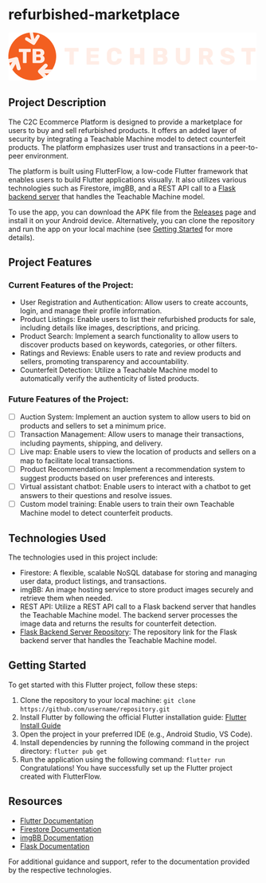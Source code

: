 # refurbished-marketplace
![Platform Logo](./assets/images/light.png)

## Project Description
The C2C Ecommerce Platform is designed to provide a marketplace for users to buy and sell refurbished products. It offers an added layer of security by integrating a Teachable Machine model to detect counterfeit products. The platform emphasizes user trust and transactions in a peer-to-peer environment.

The platform is built using FlutterFlow, a low-code Flutter framework that enables users to build Flutter applications visually. It also utilizes various technologies such as Firestore, imgBB, and a REST API call to a [Flask backend server](https://github.com/phuchoang2603/teachable-machine-flask-API-server) that handles the Teachable Machine model.

To use the app, you can download the APK file from the [Releases](https://github.com/phuchoang2603/techburst-counterfeit/releases/tag/10) page and install it on your Android device. Alternatively, you can clone the repository and run the app on your local machine (see [Getting Started](#getting-started) for more details).

## Project Features
### Current Features of the Project:
- User Registration and Authentication: Allow users to create accounts, login, and manage their profile information.
- Product Listings: Enable users to list their refurbished products for sale, including details like images, descriptions, and pricing.
- Product Search: Implement a search functionality to allow users to discover products based on keywords, categories, or other filters.
- Ratings and Reviews: Enable users to rate and review products and sellers, promoting transparency and accountability.
- Counterfeit Detection: Utilize a Teachable Machine model to automatically verify the authenticity of listed products.

### Future Features of the Project:
- [ ] Auction System: Implement an auction system to allow users to bid on products and sellers to set a minimum price.
- [ ] Transaction Management: Allow users to manage their transactions, including payments, shipping, and delivery.
- [ ] Live map: Enable users to view the location of products and sellers on a map to facilitate local transactions.
- [ ] Product Recommendations: Implement a recommendation system to suggest products based on user preferences and interests.
- [ ] Virtual assistant chatbot: Enable users to interact with a chatbot to get answers to their questions and resolve issues.
- [ ] Custom model training: Enable users to train their own Teachable Machine model to detect counterfeit products.

## Technologies Used
The technologies used in this project include:

- Firestore: A flexible, scalable NoSQL database for storing and managing user data, product listings, and transactions.
- imgBB: An image hosting service to store product images securely and retrieve them when needed.
- REST API: Utilize a REST API call to a Flask backend server that handles the Teachable Machine model. The backend server processes the image data and returns the results for counterfeit detection.
- [Flask Backend Server Repository](https://github.com/phuchoang2603/teachable-machine-flask-API-server): The repository link for the Flask backend server that handles the Teachable Machine model.

## Getting Started
To get started with this Flutter project, follow these steps:
1. Clone the repository to your local machine:
`git clone https://github.com/username/repository.git`
2. Install Flutter by following the official Flutter installation guide: [Flutter Install Guide](https://docs.flutter.dev/get-started/install)
3. Open the project in your preferred IDE (e.g., Android Studio, VS Code).
4. Install dependencies by running the following command in the project directory:
`flutter pub get`
5. Run the application using the following command:
`flutter run`
Congratulations! You have successfully set up the Flutter project created with FlutterFlow.

## Resources
- [Flutter Documentation](https://flutter.dev/docs)
- [Firestore Documentation](https://firebase.google.com/docs/firestore)
- [imgBB Documentation](https://api.imgbb.com/)
- [Flask Documentation](https://flask.palletsprojects.com/)

For additional guidance and support, refer to the documentation provided by the respective technologies.